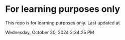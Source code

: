 # For learning purposes only
This repo is for learning purposes only.
Last updated at

Wednesday, October 30, 2024 2:34:25 PM

